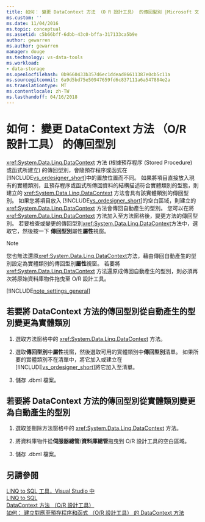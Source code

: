 ```yaml
---
title: 如何： 變更 DataContext 方法 （O R 設計工具） 的傳回型別 |Microsoft 文件
ms.custom: ''
ms.date: 11/04/2016
ms.topic: conceptual
ms.assetid: c5b66bff-6dbb-43c0-bffa-317133ca5b9e
author: gewarren
ms.author: gewarren
manager: douge
ms.technology: vs-data-tools
ms.workload:
- data-storage
ms.openlocfilehash: 0b9660433b357d6ec1ddead86611387e0cb5c11a
ms.sourcegitcommit: 6a9d5bd75e50947659fd6c837111a6a547884e2a
ms.translationtype: MT
ms.contentlocale: zh-TW
ms.lasthandoff: 04/16/2018
---
```

# <a name="how-to-change-the-return-type-of-a-datacontext-method-or-designer"></a>如何： 變更 DataContext 方法 （O/R 設計工具） 的傳回型別
<xref:System.Data.Linq.DataContext> 方法 (根據預存程序 (Stored Procedure) 或函式所建立) 的傳回型別，會隨預存程序或函式在 [!INCLUDE[vs_ordesigner_short](../data-tools/includes/vs_ordesigner_short_md.md)]中的置放位置而不同。 如果將項目直接放入現有的實體類別，且預存程序或函式所傳回資料的結構描述符合實體類別的型態，則建立的 <xref:System.Data.Linq.DataContext> 方法會具有該實體類別的傳回型別。 如果您將項目放入 [!INCLUDE[vs_ordesigner_short](../data-tools/includes/vs_ordesigner_short_md.md)]的空白區域，則建立的 <xref:System.Data.Linq.DataContext> 方法會傳回自動產生的型別。 您可以在將 <xref:System.Data.Linq.DataContext> 方法加入至方法窗格後，變更方法的傳回型別。 若要檢查或變更的傳回型別<xref:System.Data.Linq.DataContext>方法中，選取它，然後按一下 **傳回型別**屬性**屬性**視窗。  
  
> [!NOTE]
>  您也無法還原<xref:System.Data.Linq.DataContext>方法，藉由傳回自動產生的型別設定為實體類別的傳回型別**屬性**視窗。 若要將 <xref:System.Data.Linq.DataContext> 方法還原成傳回自動產生的型別，則必須再次將原始資料庫物件拖曳至 O/R 設計工具。  
  
[!INCLUDE[note_settings_general](../data-tools/includes/note_settings_general_md.md)]  
  
## <a name="to-change-the-return-type-of-a-datacontext-method-from-the-auto-generated-type-to-an-entity-class"></a>若要將 DataContext 方法的傳回型別從自動產生的型別變更為實體類別  
  
1.  選取方法窗格中的 <xref:System.Data.Linq.DataContext> 方法。  
  
2.  選取**傳回型別**中**屬性**視窗，然後選取可用的實體類別中**傳回型別**清單。 如果所要的實體類別不在清單中，將它加入或建立在[!INCLUDE[vs_ordesigner_short](../data-tools/includes/vs_ordesigner_short_md.md)]將它加入至清單。  
  
3.  儲存 .dbml 檔案。  
  
## <a name="to-change-the-return-type-of-a-datacontext-method-from-an-entity-class-back-to-the-auto-generated-type"></a>若要將 DataContext 方法的傳回型別從實體類別變更為自動產生的型別  
  
1.  選取並刪除方法窗格中的 <xref:System.Data.Linq.DataContext> 方法。  
  
2.  將資料庫物件從**伺服器總管**/**資料庫總管**拖曳到 O/R 設計工具的空白區域。  
  
3.  儲存 .dbml 檔案。  
  
## <a name="see-also"></a>另請參閱
[LINQ to SQL 工具，Visual Studio 中](../data-tools/linq-to-sql-tools-in-visual-studio2.md)   
[LINQ to SQL](/dotnet/framework/data/adonet/sql/linq/index)   
[DataContext 方法 （O/R 設計工具）](../data-tools/datacontext-methods-o-r-designer.md)   
[如何： 建立對應至預存程序和函式 （O/R 設計工具） 的 DataContext 方法](../data-tools/how-to-create-datacontext-methods-mapped-to-stored-procedures-and-functions-o-r-designer.md)
